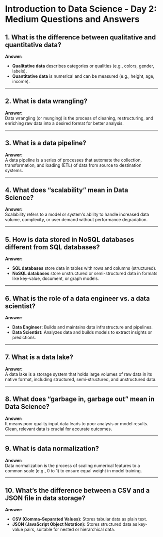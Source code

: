# Introduction to Data Science - Day 2: Medium Questions and Answers

## 1. What is the difference between qualitative and quantitative data?
**Answer:**  
- **Qualitative data** describes categories or qualities (e.g., colors, gender, labels).  
- **Quantitative data** is numerical and can be measured (e.g., height, age, income).

---

## 2. What is data wrangling?
**Answer:**  
Data wrangling (or munging) is the process of cleaning, restructuring, and enriching raw data into a desired format for better analysis.

---

## 3. What is a data pipeline?
**Answer:**  
A data pipeline is a series of processes that automate the collection, transformation, and loading (ETL) of data from source to destination systems.

---

## 4. What does “scalability” mean in Data Science?
**Answer:**  
Scalability refers to a model or system's ability to handle increased data volume, complexity, or user demand without performance degradation.

---

## 5. How is data stored in NoSQL databases different from SQL databases?
**Answer:**  
- **SQL databases** store data in tables with rows and columns (structured).  
- **NoSQL databases** store unstructured or semi-structured data in formats like key-value, document, or graph models.

---

## 6. What is the role of a data engineer vs. a data scientist?
**Answer:**  
- **Data Engineer:** Builds and maintains data infrastructure and pipelines.  
- **Data Scientist:** Analyzes data and builds models to extract insights or predictions.

---

## 7. What is a data lake?
**Answer:**  
A data lake is a storage system that holds large volumes of raw data in its native format, including structured, semi-structured, and unstructured data.

---

## 8. What does “garbage in, garbage out” mean in Data Science?
**Answer:**  
It means poor quality input data leads to poor analysis or model results. Clean, relevant data is crucial for accurate outcomes.

---

## 9. What is data normalization?
**Answer:**  
Data normalization is the process of scaling numerical features to a common scale (e.g., 0 to 1) to ensure equal weight in model training.

---

## 10. What’s the difference between a CSV and a JSON file in data storage?
**Answer:**  
- **CSV (Comma-Separated Values):** Stores tabular data as plain text.  
- **JSON (JavaScript Object Notation):** Stores structured data as key-value pairs, suitable for nested or hierarchical data.
